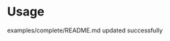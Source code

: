# Usage

<!--- BEGIN_TF_DOCS --->
examples/complete/README.md updated successfully

<!--- END_TF_DOCS --->

